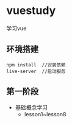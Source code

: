 # vuestudy
学习vue
## 环境搭建
```
npm install  //安装依赖
live-server  //启动服务 
```
## 第一阶段
- 基础概念学习 
  - lesson1~lesson8
